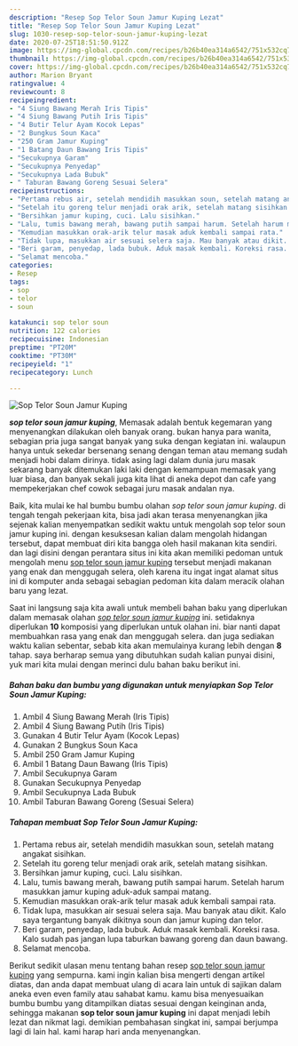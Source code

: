```yaml
---
description: "Resep Sop Telor Soun Jamur Kuping Lezat"
title: "Resep Sop Telor Soun Jamur Kuping Lezat"
slug: 1030-resep-sop-telor-soun-jamur-kuping-lezat
date: 2020-07-25T18:51:50.912Z
image: https://img-global.cpcdn.com/recipes/b26b40ea314a6542/751x532cq70/sop-telor-soun-jamur-kuping-foto-resep-utama.jpg
thumbnail: https://img-global.cpcdn.com/recipes/b26b40ea314a6542/751x532cq70/sop-telor-soun-jamur-kuping-foto-resep-utama.jpg
cover: https://img-global.cpcdn.com/recipes/b26b40ea314a6542/751x532cq70/sop-telor-soun-jamur-kuping-foto-resep-utama.jpg
author: Marion Bryant
ratingvalue: 4
reviewcount: 8
recipeingredient:
- "4 Siung Bawang Merah Iris Tipis"
- "4 Siung Bawang Putih Iris Tipis"
- "4 Butir Telur Ayam Kocok Lepas"
- "2 Bungkus Soun Kaca"
- "250 Gram Jamur Kuping"
- "1 Batang Daun Bawang Iris Tipis"
- "Secukupnya Garam"
- "Secukupnya Penyedap"
- "Secukupnya Lada Bubuk"
- " Taburan Bawang Goreng Sesuai Selera"
recipeinstructions:
- "Pertama rebus air, setelah mendidih masukkan soun, setelah matang angakat sisihkan."
- "Setelah itu goreng telur menjadi orak arik, setelah matang sisihkan."
- "Bersihkan jamur kuping, cuci. Lalu sisihkan."
- "Lalu, tumis bawang merah, bawang putih sampai harum. Setelah harum masukkan jamur kuping aduk-aduk sampai matang."
- "Kemudian masukkan orak-arik telur masak aduk kembali sampai rata."
- "Tidak lupa, masukkan air sesuai selera saja. Mau banyak atau dikit. Kalo saya tergantung banyak dikitnya soun dan jamur kuping dan telor."
- "Beri garam, penyedap, lada bubuk. Aduk masak kembali. Koreksi rasa. Kalo sudah pas jangan lupa taburkan bawang goreng dan daun bawang."
- "Selamat mencoba."
categories:
- Resep
tags:
- sop
- telor
- soun

katakunci: sop telor soun 
nutrition: 122 calories
recipecuisine: Indonesian
preptime: "PT20M"
cooktime: "PT30M"
recipeyield: "1"
recipecategory: Lunch

---
```



![Sop Telor Soun Jamur Kuping](https://img-global.cpcdn.com/recipes/b26b40ea314a6542/751x532cq70/sop-telor-soun-jamur-kuping-foto-resep-utama.jpg)

<b><i>sop telor soun jamur kuping</i></b>, Memasak adalah bentuk kegemaran yang menyenangkan dilakukan oleh banyak orang. bukan hanya para wanita, sebagian pria juga sangat banyak yang suka dengan kegiatan ini. walaupun hanya untuk sekedar bersenang senang dengan teman atau memang sudah menjadi hobi dalam dirinya. tidak asing lagi dalam dunia juru masak sekarang banyak ditemukan laki laki dengan kemampuan memasak yang luar biasa, dan banyak sekali juga kita lihat di aneka depot dan cafe yang mempekerjakan chef cowok sebagai juru masak andalan nya.



Baik, kita mulai ke hal bumbu bumbu olahan <i>sop telor soun jamur kuping</i>. di tengah tengah pekerjaan kita, bisa jadi akan terasa menyenangkan jika sejenak kalian menyempatkan sedikit waktu untuk mengolah sop telor soun jamur kuping ini. dengan kesuksesan kalian dalam mengolah hidangan tersebut, dapat membuat diri kita bangga oleh hasil makanan kita sendiri. dan lagi disini dengan perantara situs ini kita akan memiliki pedoman untuk mengolah menu <u>sop telor soun jamur kuping</u> tersebut menjadi makanan yang enak dan menggugah selera, oleh karena itu ingat ingat alamat situs ini di komputer anda sebagai sebagian pedoman kita dalam meracik olahan baru yang lezat.


Saat ini langsung saja kita awali untuk membeli bahan baku yang diperlukan dalam memasak olahan <u><i>sop telor soun jamur kuping</i></u> ini. setidaknya diperlukan <b>10</b> komposisi yang diperlukan untuk olahan ini. biar nanti dapat membuahkan rasa yang enak dan menggugah selera. dan juga sediakan waktu kalian sebentar, sebab kita akan memulainya kurang lebih dengan <b>8</b> tahap. saya berharap semua yang dibutuhkan sudah kalian punyai disini, yuk mari kita mulai dengan merinci dulu bahan baku berikut ini.

<!--inarticleads1-->

##### Bahan baku dan bumbu yang digunakan untuk menyiapkan Sop Telor Soun Jamur Kuping:

1. Ambil 4 Siung Bawang Merah (Iris Tipis)
1. Ambil 4 Siung Bawang Putih (Iris Tipis)
1. Gunakan 4 Butir Telur Ayam (Kocok Lepas)
1. Gunakan 2 Bungkus Soun Kaca
1. Ambil 250 Gram Jamur Kuping
1. Ambil 1 Batang Daun Bawang (Iris Tipis)
1. Ambil Secukupnya Garam
1. Gunakan Secukupnya Penyedap
1. Ambil Secukupnya Lada Bubuk
1. Ambil  Taburan Bawang Goreng (Sesuai Selera)




<!--inarticleads2-->

##### Tahapan membuat Sop Telor Soun Jamur Kuping:

1. Pertama rebus air, setelah mendidih masukkan soun, setelah matang angakat sisihkan.
1. Setelah itu goreng telur menjadi orak arik, setelah matang sisihkan.
1. Bersihkan jamur kuping, cuci. Lalu sisihkan.
1. Lalu, tumis bawang merah, bawang putih sampai harum. Setelah harum masukkan jamur kuping aduk-aduk sampai matang.
1. Kemudian masukkan orak-arik telur masak aduk kembali sampai rata.
1. Tidak lupa, masukkan air sesuai selera saja. Mau banyak atau dikit. Kalo saya tergantung banyak dikitnya soun dan jamur kuping dan telor.
1. Beri garam, penyedap, lada bubuk. Aduk masak kembali. Koreksi rasa. Kalo sudah pas jangan lupa taburkan bawang goreng dan daun bawang.
1. Selamat mencoba.




Berikut sedikit ulasan menu tentang bahan resep <u>sop telor soun jamur kuping</u> yang sempurna. kami ingin kalian bisa mengerti dengan artikel diatas, dan anda dapat membuat ulang di acara lain untuk di sajikan dalam aneka even even family atau sahabat kamu. kamu bisa menyesuaikan bumbu bumbu yang ditampilkan diatas sesuai dengan keinginan anda, sehingga makanan <b>sop telor soun jamur kuping</b> ini dapat menjadi lebih lezat dan nikmat lagi. demikian pembahasan singkat ini, sampai berjumpa lagi di lain hal. kami harap hari anda menyenangkan.
